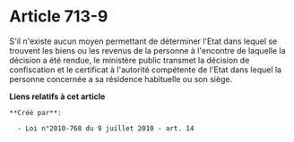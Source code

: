 # Article 713-9

S'il n'existe aucun moyen permettant de déterminer l'Etat dans lequel se trouvent les biens ou les revenus de la personne à
l'encontre de laquelle la décision a été rendue, le ministère public transmet la décision de confiscation et le certificat à
l'autorité compétente de l'Etat dans lequel la personne concernée a sa résidence habituelle ou son siège.

**Liens relatifs à cet article**

	**Créé par**:

	  - Loi n°2010-768 du 9 juillet 2010 - art. 14

